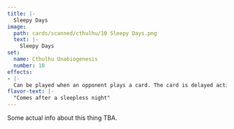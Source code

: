 ```yaml
---
title: |-
  Sleepy Days
image: 
  path: cards/scanned/cthulhu/10 Sleepy Days.png
  text: |-
    Sleepy Days
set:
  name: Cthulhu Unabiogenesis
  number: 10
effects: 
- |-
  Can be played when an opponent plays a card. The card is delayed activation.
flavor-text: |-
  "Comes after a sleepless night"
---
```

Some actual info about this thing TBA.
